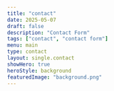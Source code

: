 ```yaml
---
title: "contact"
date: 2025-05-07
draft: false
description: "Contact Form"
tags: ["contact", "contact form"]
menu: main
type: contact
layout: single.contact
showHero: true
heroStyle: background
featuredImage: "background.png"
---
```


